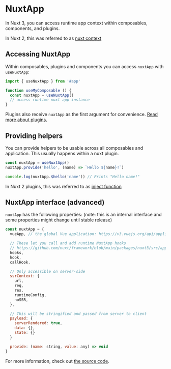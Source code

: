 # NuxtApp

In Nuxt 3, you can access runtime app context within composables, components, and plugins.

In Nuxt 2, this was referred to as [nuxt context](https://nuxtjs.org/docs/internals-glossary/context#the-context)

## Accessing NuxtApp

Within composables, plugins and components you can access `nuxtApp` with `useNuxtApp`:

```js
import { useNuxtApp } from '#app'

function useMyComposable () {
  const nuxtApp = useNuxtApp()
  // access runtime nuxt app instance
}
```

Plugins also receive `nuxtApp` as the first argument for convenience. [Read more about plugins.](/docs/directory-structure/plugins)


## Providing helpers

You can provide helpers to be usable across all composables and application. This usually happens within a nuxt plugin.

```js
const nuxtApp = useNuxtApp()
nuxtApp.provide('hello', (name) => `Hello ${name}!`)

console.log(nuxtApp.$hello('name')) // Prints "Hello name!"
```

In Nuxt 2 plugins, this was referred to as [inject function](https://nuxtjs.org/docs/directory-structure/plugins#inject-in-root--context)

## NuxtApp interface (advanced)

`nuxtApp` has the following properties: (note: this is an internal interface and some properties might change until stable release)

```js
const nuxtApp = {
  vueApp, // the global Vue application: https://v3.vuejs.org/api/application-api.html

  // These let you call and add runtime NuxtApp hooks
  // https://github.com/nuxt/framework/blob/main/packages/nuxt3/src/app/nuxt.ts#L18
  hooks,
  hook,
  callHook,

  // Only accessible on server-side
  ssrContext: {
    url,
    req,
    res,
    runtimeConfig,
    noSSR,
  },

  // This will be stringified and passed from server to client
  payload: {
    serverRendered: true,
    data: {},
    state: {}
  }

  provide: (name: string, value: any) => void
}
```

For more information, check out [the source code](https://github.com/nuxt/framework/blob/main/packages/nuxt3/src/app/nuxt.ts#L28-L53).
